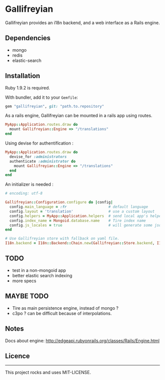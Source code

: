 # Gallifreyian

Gallifreyian provides an i18n backend, and a web interface as a Rails engine.

## Dependencies
  * mongo
  * redis
  * elastic-search

## Installation

Ruby 1.9.2 is required.

With bundler, add it to your `Gemfile`:

``` ruby
gem "gallifreyian", git: "path.to.repository"
```

As a rails engine, Gallifreyian can be mounted in a rails app using routes.

``` ruby
MyApp::Application.routes.draw do
  mount Gallifreyian::Engine => "/translations"
end
```

Using devise for authentification :

``` ruby
MyApp::Application.routes.draw do
  devise_for :administrators
  authenticate :administrator do
    mount Gallifreyian::Engine => "/translations"
  end
end
```

An initializer is needed :

``` ruby
# encoding: utf-8

Gallifreyian::Configuration.configure do |config|
  config.main_language = :fr                   # default language
  config.layout = 'translation'                # use a custom layout
  config.helpers = MyApp::Application.helpers  # send local app's helpers into Gallifreyian (can be usefull for custom layout)
  config.index_name = Mongoid.database.name    # Tire index name
  config.js_locales = true                     # will generate some json file compliant with i18next ( https://github.com/jamuhl/i18next )
end

# Use Gallifreyian store with fallback on yaml file.
I18n.backend = I18n::Backend::Chain.new(Gallifreyian::Store.backend, I18n.backend)
```

## TODO

  * test in a non-mongoid app
  * better elastic search indexing
  * more specs

## MAYBE TODO

  * Tire as main persistence engine, instead of mongo ?
  * c3po ? can be difficult because of interpolations.

## Notes

Docs about engine: http://edgeapi.rubyonrails.org/classes/Rails/Engine.html

## Licence
-------

This project rocks and uses MIT-LICENSE.
